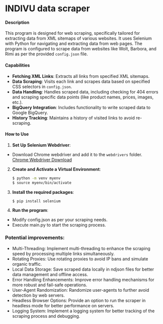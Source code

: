 # INDIVU data scraper


#### Description
This program is designed for web scraping, specifically tailored for extracting data from XML sitemaps of various websites. It uses Selenium with Python for navigating and extracting data from web pages. The program is configured to scrape data from websites like Wolt, Barbora, and Rimi as per the provided `config.json` file.

#### Capabilities
- **Fetching XML Links**: Extracts all links from specified XML sitemaps.
- **Data Scraping**: Visits each link and scrapes data based on specified CSS selectors in `config.json`.
- **Data Handling**: Handles scraped data, including checking for 404 errors and scraping specific data points (like product names, prices, images, etc.).
- **BigQuery Integration**: Includes functionality to write scraped data to Google BigQuery.
- **History Tracking**: Maintains a history of visited links to avoid re-scraping.

#### How to Use
1. **Set Up Selenium Webdriver**:
- Download Chrome webdriver and add it to the `webdrivers` folder.
     [Chrome Webdriver Download](https://chromedriver.chromium.org/downloads)

2. **Create and Activate a Virtual Environment**:
   ```bash
   $ python -m venv myenv
   $ source myenv/bin/activate
   ``````

3. **Install the required packages**:

    ```bash
    $ pip install selenium
    ```

4. **Run the program**:

- Modify config.json as per your scraping needs.
- Execute main.py to start the scraping process.


### **Potential improvements**:


- Multi-Threading: Implement multi-threading to enhance the scraping speed by processing multiple links simultaneously.
- Rotating Proxies: Use rotating proxies to avoid IP bans and simulate organic traffic.
- Local Data Storage: Save scraped data locally in ndjson files for better data management and offline access.
- Error Handling Enhancements: Improve error handling mechanisms for more robust and fail-safe operations.
- User-Agent Randomization: Randomize user-agents to further avoid detection by web servers.
- Headless Browser Options: Provide an option to run the scraper in headless mode for better performance on servers.
- Logging System: Implement a logging system for better tracking of the scraping process and debugging.
